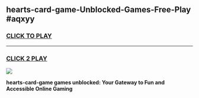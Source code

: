 
## hearts-card-game-Unblocked-Games-Free-Play #aqxyy
<h3>
<a href="https://us.freeplayer.one?title=hearts-card-game&ref=9M">CLICK TO PLAY</a></h3>
<hr>

<h3>
<a href="https://us.freeplayer.one?title=hearts-card-game&ref=9M">CLICK 2 PLAY</a>
  
</h3>

<a href="https://us.freeplayer.one?title=hearts-card-game&ref=9M"><img src="https://clearcache.store/games.png"></a>


**hearts-card-game games unblocked: Your Gateway to Fun and Accessible Online Gaming**
